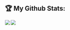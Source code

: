 <!--
**pjwmascall/pjwmascall** is a ✨ _special_ ✨ repository because its `README.md` (this file) appears on your GitHub profile.

Here are some ideas to get you started:

- 🔭 I’m currently working on ...
- 🌱 I’m currently learning ...
- 👯 I’m looking to collaborate on ...
- 🤔 I’m looking for help with ...
- 💬 Ask me about ...
- 📫 How to reach me: ...
- 😄 Pronouns: ...
- ⚡ Fun fact: ...
-->

## :trophy: My Github Stats:

<!--
![GitHub stats](https://readme-stats-cfgj2cxdy.vercel.app/api?username=pjwmascall&count_private=true&show_icons=true&theme=default)
![Top Langs](https://readme-stats-cfgj2cxdy.vercel.app/api/top-langs/?username=pjwmascall&hide=php&theme=default)
-->
<div>
<a href="https://github-readme-stats.vercel.app/api?username=pjwmascall&theme=default">
  <img  align="left" src="https://github-readme-stats.vercel.app/api?username=pjwmascall&count_private=true&show_icons=true&theme=default" />
</a>
<a href="https://github-readme-stats.vercel.app/api/top-langs/?username=pjwmascall&hide=php&theme=default">
  <img align="left" src="https://github-readme-stats.vercel.app/api/top-langs/?username=pjwmascall&hide=php&theme=default" />
</a>
</div>
